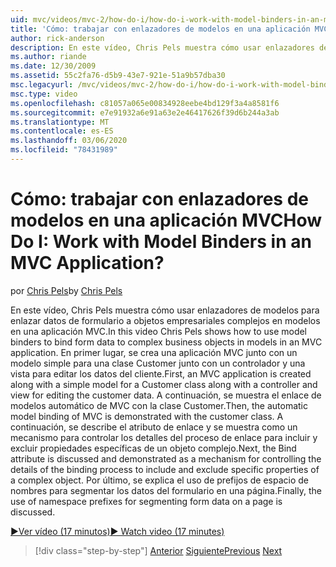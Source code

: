 ```yaml
---
uid: mvc/videos/mvc-2/how-do-i/how-do-i-work-with-model-binders-in-an-mvc-application
title: 'Cómo: trabajar con enlazadores de modelos en una aplicación MVC | Microsoft Docs'
author: rick-anderson
description: En este vídeo, Chris Pels muestra cómo usar enlazadores de modelos para enlazar datos de formulario a objetos empresariales complejos en modelos en una aplicación MVC. En primer lugar, una...
ms.author: riande
ms.date: 12/30/2009
ms.assetid: 55c2fa76-d5b9-43e7-921e-51a9b57dba30
msc.legacyurl: /mvc/videos/mvc-2/how-do-i/how-do-i-work-with-model-binders-in-an-mvc-application
msc.type: video
ms.openlocfilehash: c81057a065e00834928eebe4bd129f3a4a8581f6
ms.sourcegitcommit: e7e91932a6e91a63e2e46417626f39d6b244a3ab
ms.translationtype: MT
ms.contentlocale: es-ES
ms.lasthandoff: 03/06/2020
ms.locfileid: "78431989"
---
```

# <a name="how-do-i-work-with-model-binders-in-an-mvc-application"></a><span data-ttu-id="34368-105">Cómo: trabajar con enlazadores de modelos en una aplicación MVC</span><span class="sxs-lookup"><span data-stu-id="34368-105">How Do I: Work with Model Binders in an MVC Application?</span></span>

<span data-ttu-id="34368-106">por [Chris Pels](https://twitter.com/chrispels)</span><span class="sxs-lookup"><span data-stu-id="34368-106">by [Chris Pels](https://twitter.com/chrispels)</span></span>

<span data-ttu-id="34368-107">En este vídeo, Chris Pels muestra cómo usar enlazadores de modelos para enlazar datos de formulario a objetos empresariales complejos en modelos en una aplicación MVC.</span><span class="sxs-lookup"><span data-stu-id="34368-107">In this video Chris Pels shows how to use model binders to bind form data to complex business objects in models in an MVC application.</span></span> <span data-ttu-id="34368-108">En primer lugar, se crea una aplicación MVC junto con un modelo simple para una clase Customer junto con un controlador y una vista para editar los datos del cliente.</span><span class="sxs-lookup"><span data-stu-id="34368-108">First, an MVC application is created along with a simple model for a Customer class along with a controller and view for editing the customer data.</span></span> <span data-ttu-id="34368-109">A continuación, se muestra el enlace de modelos automático de MVC con la clase Customer.</span><span class="sxs-lookup"><span data-stu-id="34368-109">Then, the automatic model binding of MVC is demonstrated with the customer class.</span></span> <span data-ttu-id="34368-110">A continuación, se describe el atributo de enlace y se muestra como un mecanismo para controlar los detalles del proceso de enlace para incluir y excluir propiedades específicas de un objeto complejo.</span><span class="sxs-lookup"><span data-stu-id="34368-110">Next, the Bind attribute is discussed and demonstrated as a mechanism for controlling the details of the binding process to include and exclude specific properties of a complex object.</span></span> <span data-ttu-id="34368-111">Por último, se explica el uso de prefijos de espacio de nombres para segmentar los datos del formulario en una página.</span><span class="sxs-lookup"><span data-stu-id="34368-111">Finally, the use of namespace prefixes for segmenting form data on a page is discussed.</span></span>

[<span data-ttu-id="34368-112">&#9654;Ver vídeo (17 minutos)</span><span class="sxs-lookup"><span data-stu-id="34368-112">&#9654; Watch video (17 minutes)</span></span>](https://channel9.msdn.com/Blogs/ASP-NET-Site-Videos/how-do-i-work-with-model-binders-in-an-mvc-application)

> [!div class="step-by-step"]
> <span data-ttu-id="34368-113">[Anterior](how-do-i-create-a-custom-html-helper-for-an-mvc-application.md)
> [Siguiente](how-do-i-use-httpverbs-attributes-in-an-mvc-application.md)</span><span class="sxs-lookup"><span data-stu-id="34368-113">[Previous](how-do-i-create-a-custom-html-helper-for-an-mvc-application.md)
[Next](how-do-i-use-httpverbs-attributes-in-an-mvc-application.md)</span></span>
